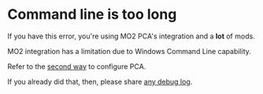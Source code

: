 # Command line is too long

If you have this error, you're using MO2 PCA's integration and a **lot** of mods.

MO2 integration has a limitation due to Windows Command Line capability.

Refer to the [second way](../getting-started/mo2#second) to configure PCA.

If you already did that, then, please share [any debug log](../support).
